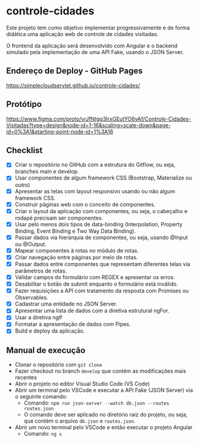 # controle-cidades 

Este projeto tem como objetivo implementar progressivamente e de forma didática uma aplicação web 
de controle de cidades visitadas.

O frontend da aplicação será desenvolvido com Angular e o backend simulado pela implementação de uma API Fake, usando o JSON Server.

## Endereço de Deploy - GitHub Pages

https://simplecloudservlet.github.io/controle-cidades/

## Protótipo

https://www.figma.com/proto/vrJfNtgg3IrxGEutYO6yAf/Controle-Cidades-Visitadas?type=design&node-id=1-16&scaling=scale-down&page-id=0%3A1&starting-point-node-id=1%3A16

## Checklist

- [x] Criar o repositório no GitHub com a estrutura do Gitflow, ou seja, branches main e develop. 
- [X] Usar componentes de algum framework CSS (Bootstrap, Materialize ou outro)
- [X] Apresentar as telas com layout responsivo usando ou não algum framework CSS.
- [X] Construir páginas web com o conceito de componentes.
- [X] Criar o layout da aplicação com componentes, ou seja, o cabeçalho e rodapé precisam ser componentes.
- [X] Usar pelo menos dois tipos de data-binding (Interpolation, Property Binding, Event Binding e Two Way Data Binding).
- [X] Passar dados via hierarquia de componentes, ou seja, usando @Input ou @Output. 
- [X] Mapear componentes à rotas no módulo de rotas.
- [X] Criar navegação entre páginas por meio de rotas.
- [X] Passar dados entre componentes que representam diferentes telas via parâmetros de rotas. 
- [X] Validar campos do formulário com REGEX e apresentar os erros.
- [X] Desabilitar o botão de submit enquanto o formulário está inválido.
- [X] Fazer requisições a API com tratamento da resposta com Promises ou Observables.
- [X] Cadastrar uma entidade no JSON Server.
- [X] Apresentar uma lista de dados com a diretiva estrutural ngFor.
- [X] Usar a diretiva ngIf
- [X] Formatar a apresentação de dados com Pipes. 
- [X] Build e deploy da aplicação.

## Manual de execução
- Clonar o repositório com `git clone`
- Fazer checkout no branch `develop` que contém as modificações mais recentes
- Abrir o projeto no editor Visual Studio Code (VS Code)
- Abrir um terminal pelo VSCode e executar a API Fake (JSON Server) via o seguinte comando:
    - Comando: `npm run json-server --watch db.json --routes routes.json`
    - O comando deve ser aplicado no diretório raiz do projeto, ou seja, que contém o arquivo `db.json` e `routes.json`.
- Abrir um novo terminal pelo VSCode e então executar o projeto Angular
    - Comando: `ng s`
